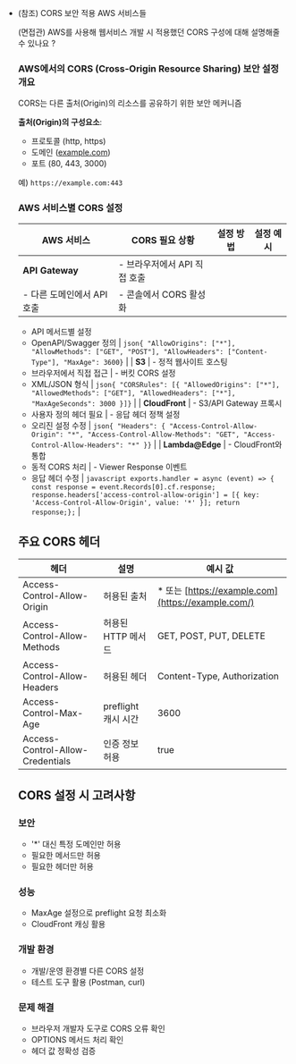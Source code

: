 - (참조) CORS 보안 적용 AWS 서비스들
    
    (면접관) AWS를 사용해 웹서비스 개발 시 적용했던 CORS 구성에 대해 설명해줄 수 있나요 ?
    
    ### AWS에서의 CORS (Cross-Origin Resource Sharing) 보안 설정 개요
    
    CORS는 다른 출처(Origin)의 리소스를 공유하기 위한 보안 메커니즘
    
    **출처(Origin)의 구성요소**:
    
    - 프로토콜 (http, https)
    - 도메인 ([example.com](http://example.com/))
    - 포트 (80, 443, 3000)
    
    예) `https://example.com:443`
    
    ### AWS 서비스별 CORS 설정
    
    | AWS 서비스 | CORS 필요 상황 | 설정 방법 | 설정 예시 |
    | --- | --- | --- | --- |
    | **API Gateway** | - 브라우저에서 API 직접 호출
    - 다른 도메인에서 API 호출 | - 콘솔에서 CORS 활성화
    - API 메서드별 설정
    - OpenAPI/Swagger 정의 | `json{ "AllowOrigins": ["*"], "AllowMethods": ["GET", "POST"], "AllowHeaders": ["Content-Type"], "MaxAge": 3600}` |
    | **S3** | - 정적 웹사이트 호스팅
    - 브라우저에서 직접 접근 | - 버킷 CORS 설정
    - XML/JSON 형식 | `json{ "CORSRules": [{ "AllowedOrigins": ["*"], "AllowedMethods": ["GET"], "AllowedHeaders": ["*"], "MaxAgeSeconds": 3000 }]}` |
    | **CloudFront** | - S3/API Gateway 프록시
    - 사용자 정의 헤더 필요 | - 응답 헤더 정책 설정
    - 오리진 설정 수정 | `json{ "Headers": { "Access-Control-Allow-Origin": "*", "Access-Control-Allow-Methods": "GET", "Access-Control-Allow-Headers": "*" }}` |
    | **Lambda@Edge** | - CloudFront와 통합
    - 동적 CORS 처리 | - Viewer Response 이벤트
    - 응답 헤더 수정 | `javascript exports.handler = async (event) => { const response = event.Records[0].cf.response; response.headers['access-control-allow-origin'] = [{ key: 'Access-Control-Allow-Origin', value: '*' }]; return response;};` |
    
    ## 주요 CORS 헤더
    
    | 헤더 | 설명 | 예시 값 |
    | --- | --- | --- |
    | Access-Control-Allow-Origin | 허용된 출처 | * 또는 [https://example.com](https://example.com/) |
    | Access-Control-Allow-Methods | 허용된 HTTP 메서드 | GET, POST, PUT, DELETE |
    | Access-Control-Allow-Headers | 허용된 헤더 | Content-Type, Authorization |
    | Access-Control-Max-Age | preflight 캐시 시간 | 3600 |
    | Access-Control-Allow-Credentials | 인증 정보 허용 | true |
    
    ## CORS 설정 시 고려사항
    
    ### 보안
    
    - '*' 대신 특정 도메인만 허용
    - 필요한 메서드만 허용
    - 필요한 헤더만 허용
    
    ### 성능
    
    - MaxAge 설정으로 preflight 요청 최소화
    - CloudFront 캐싱 활용
    
    ### 개발 환경
    
    - 개발/운영 환경별 다른 CORS 설정
    - 테스트 도구 활용 (Postman, curl)
    
    ### 문제 해결
    
    - 브라우저 개발자 도구로 CORS 오류 확인
    - OPTIONS 메서드 처리 확인
    - 헤더 값 정확성 검증
